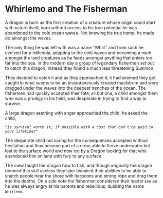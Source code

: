# Whirlemo and The Fisherman

A dragon is born as the first creation of a creature whose origin could start with nature itself, born without access to his true potential he was abandoned to the cold ocean waves. Not knowing his true home, he made do amongst the waves.  

The only thing he was left with was a name “Whirl” and from such he evolved for a millennia, adapting to the cold waves and becoming a myth amongst the land creatures as he feeds amongst anything that enters too far into the sea. In the modern day a group of legendary fishermen set out to catch this dragon, instead they found a much less threatening Summon.  

They decided to catch it and as they approached it, it had seemed they got caught in what seems to be an instantaneously created maelstrom and were dragged under the waves into the deepest trenches of the ocean. The fishermen had quickly accepted their fate, all but one, a child amongst them who was a prodigy in his field, was desperate in trying to find a way to survive.  

A large dragon seething with anger approached the child, he asked the child,  

 _`"Is survival worth it, if possible with a cost that can't be paid in your lifetime?"`_  

The desperate child not caring for the consequences accepted without hesitation and thus became part of a crew, able to thrive underwater but lost to the surface world and now led by a Dragon looking for that who abandoned him on land with fury to any surface.  

The crew taught the dragon how to fish, and though originally the dragon deemed this skill useless they later tweaked their abilities to be able to snatch people near the shore with harpoons and strong rope and drag them into the depths. On a side note the fishermen considered their leader `Emo` as he was always angry at his parents and rebellious, dubbing the name `Whirlemo`.